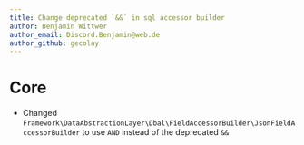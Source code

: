 ```yaml
---
title: Change deprecated `&&` in sql accessor builder
author: Benjamin Wittwer
author_email: Discord.Benjamin@web.de
author_github: gecolay
---
```

# Core
* Changed `Framework\DataAbstractionLayer\Dbal\FieldAccessorBuilder\JsonFieldAccessorBuilder` to use `AND` instead of the deprecated `&&`
